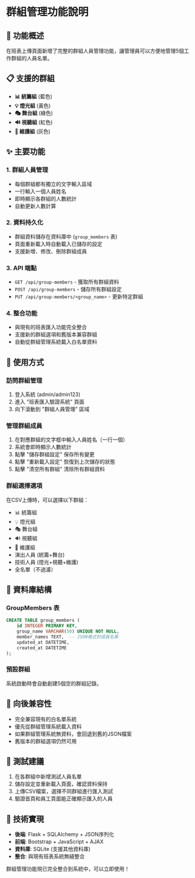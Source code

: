 # 群組管理功能說明

## 🎯 功能概述
在班表上傳頁面新增了完整的群組人員管理功能，讓管理員可以方便地管理5個工作群組的人員名單。

## 📋 支援的群組
- **📊 統籌組** (藍色)
- **💡 燈光組** (黃色) 
- **🎭 舞台組** (綠色)
- **🔊 視聽組** (紅色)
- **🔧 維護組** (灰色)

## ✨ 主要功能

### 1. 群組人員管理
- 每個群組都有獨立的文字輸入區域
- 一行輸入一個人員姓名
- 即時顯示各群組的人數統計
- 自動更新人數計算

### 2. 資料持久化
- 群組資料儲存在資料庫中 (`group_members` 表)
- 頁面重新載入時自動載入已儲存的設定
- 支援新增、修改、刪除群組成員

### 3. API 端點
- `GET /api/group-members` - 獲取所有群組資料
- `POST /api/group-members` - 儲存所有群組設定
- `PUT /api/group-members/<group_name>` - 更新特定群組

### 4. 整合功能
- 與現有的班表匯入功能完全整合
- 支援新的群組選項和舊版本兼容群組
- 自動從群組管理系統載入白名單資料

## 🔧 使用方式

### 訪問群組管理
1. 登入系統 (admin/admin123)
2. 進入 "班表匯入驗證系統" 頁面
3. 向下滾動到 "群組人員管理" 區域

### 管理群組成員
1. 在對應群組的文字框中輸入人員姓名（一行一個）
2. 系統會即時顯示人數統計
3. 點擊 "儲存群組設定" 保存所有變更
4. 點擊 "重新載入設定" 恢復到上次儲存的狀態
5. 點擊 "清空所有群組" 清除所有群組資料

### 群組選擇選項
在CSV上傳時，可以選擇以下群組：
- 📊 統籌組
- 💡 燈光組  
- 🎭 舞台組
- 🔊 視聽組
- 🔧 維護組
- 演出人員 (統籌+舞台)
- 技術人員 (燈光+視聽+維護)  
- 全名單（不過濾）

## 💾 資料庫結構

### GroupMembers 表
```sql
CREATE TABLE group_members (
    id INTEGER PRIMARY KEY,
    group_name VARCHAR(50) UNIQUE NOT NULL,
    member_names TEXT,  -- JSON格式的成員名單
    updated_at DATETIME,
    created_at DATETIME
);
```

### 預設群組
系統啟動時會自動創建5個空的群組記錄。

## 🔄 向後兼容性
- 完全兼容現有的白名單系統
- 優先從群組管理系統載入資料
- 如果群組管理系統無資料，會回退到舊的JSON檔案
- 舊版本的群組選項仍然可用

## 🧪 測試建議
1. 在各群組中新增測試人員名單
2. 儲存設定並重新載入頁面，確認資料保持
3. 上傳CSV檔案，選擇不同群組進行匯入測試
4. 驗證首頁和員工頁面能正確顯示匯入的人員

## 🚀 技術實現
- **後端**: Flask + SQLAlchemy + JSON序列化
- **前端**: Bootstrap + JavaScript + AJAX
- **資料庫**: SQLite (支援其他資料庫)
- **整合**: 與現有班表系統無縫整合

群組管理功能現已完全整合到系統中，可以立即使用！